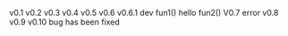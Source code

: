 v0.1
v0.2
v0.3
v0.4
v0.5
v0.6
v0.6.1 dev
fun1()
hello
fun2()
V0.7 error
v0.8
v0.9
v0.10
bug has been fixed
